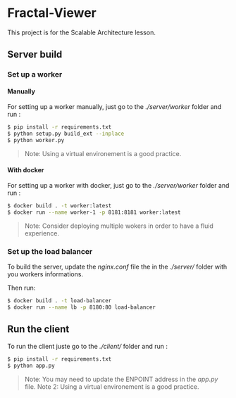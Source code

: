 # Fractal-Viewer

This project is for the Scalable Architecture lesson.

## Server build

### Set up a worker

#### Manually

For setting up a worker manually, just go to the *./server/worker* folder and run :
```bash
$ pip install -r requirements.txt
$ python setup.py build_ext --inplace
$ python worker.py
```
> Note: Using a virtual environement is a good practice.

#### With docker

For setting up a worker with docker, just go to the *./server/worker* folder and run :
```bash
$ docker build . -t worker:latest
$ docker run --name worker-1 -p 8181:8181 worker:latest
```
> Note: Consider deploying multiple wokers in order to have a fluid experience.

### Set up the load balancer

To build the server, update the *nginx.conf* file the in the *./server/* folder with you workers informations.

Then run: 
```bash
$ docker build . -t load-balancer
$ docker run --name lb -p 8180:80 load-balancer
```

## Run the client 

To run the client juste go to the *./client/* folder and run :
```bash
$ pip install -r requirements.txt
$ python app.py
```

> Note: You may need to update the ENPOINT address in the *app.py* file. 
> Note 2: Using a virtual environement is a good practice.